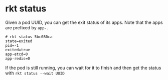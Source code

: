 # rkt status

Given a pod UUID, you can get the exit status of its apps.
Note that the apps are prefixed by `app-`.

```
# rkt status 5bc080ca
state=exited
pid=-1
exited=true
app-etcd=0
app-redis=0
```

If the pod is still running, you can wait for it to finish and then get the status with `rkt status --wait UUID`
